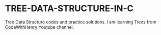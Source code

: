 # TREE-DATA-STRUCTURE-IN-C
Tree Data Structure codes and practice solutions.
I am learning Trees from CodeWithHenry Youtube channel.
